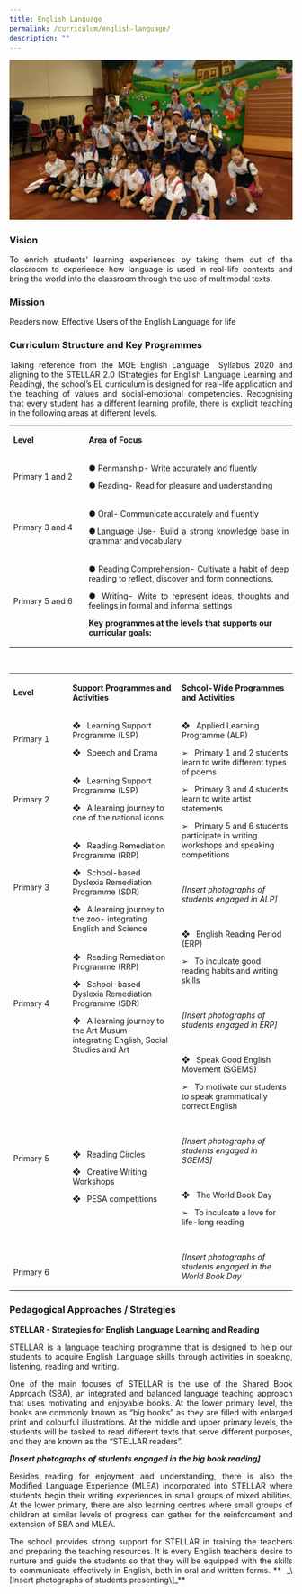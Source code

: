 ```yaml
---
title: English Language
permalink: /curriculum/english-language/
description: ""
---
```

![](/images/EL%201.jpg)

### Vision
<p style="text-align: justify;">To enrich students’ learning experiences by taking them out of the classroom to experience how language is used in real-life contexts and bring the world into the classroom through the use of multimodal texts.</p>

### Mission
<p style="text-align: justify;">Readers now, Effective Users of the English Language for life


### Curriculum Structure and Key Programmes
<p style="text-align: justify;">Taking reference from the MOE English Language  Syllabus 2020 and aligning to the STELLAR 2.0 (Strategies for English Language Learning and Reading), the school’s EL curriculum is designed for real-life application and the teaching of values and social-emotional competencies. Recognising that every student has a different learning profile, there is explicit teaching in the following areas at different levels.</p>

<table width="589">
<tbody>
<tr>
<td width="145">
<p><strong>Level</strong></p>
</td>
<td width="444">
<p><strong>Area of Focus</strong></p>
</td>
</tr>
<tr>
<td width="145">
<p>Primary 1 and 2</p>
</td>
<td width="444">
<p style="text-align: justify;">● Penmanship- Write accurately and fluently</p>
<p style="text-align: justify;">● Reading- Read for pleasure and understanding</p>
</td>
</tr>
<tr>
<td width="145">
<p>Primary 3 and 4</p>
</td>
<td width="444">
<p style="text-align: justify;">● Oral- Communicate accurately and fluently</p>
<p style="text-align: justify;">●Language Use- Build a strong knowledge base in grammar and vocabulary</p>
</td>
</tr>
<tr>
<td width="145">
<p>Primary 5 and 6</p>
</td>
<td width="444">
<p style="text-align: justify;">● Reading Comprehension- Cultivate a habit of deep reading to reflect, discover and form connections.</p>
<p style="text-align: justify;">● Writing- Write to represent ideas, thoughts and feelings in formal and informal settings</p>

**Key programmes at the levels that supports our curricular goals:**
</td>
</tbody>
</table>
<p>&nbsp;</p>
<table width="652">
<tbody>
<tr>
<td width="124">
<p><strong>Level</strong></p>
</td>
<td width="257">
<p><strong>Support Programmes and Activities</strong></p>
</td>
<td width="271">
<p><strong>School-Wide Programmes and Activities </strong></p>
</td>
</tr>
<tr>
<td width="124">
<p>Primary 1</p>
</td>
<td width="257">
<p>❖&nbsp;&nbsp; Learning Support Programme (LSP)</p>
<p>❖&nbsp;&nbsp; Speech and Drama&nbsp;&nbsp;&nbsp;&nbsp;&nbsp;&nbsp;</p>
</td>
<td rowspan="6" width="271">
<p>❖&nbsp;&nbsp; Applied Learning Programme (ALP)</p>
<p>➢&nbsp;&nbsp; Primary 1 and 2 students learn to write different types of poems</p>
<p>➢&nbsp;&nbsp; Primary 3 and 4 students learn to write artist statements</p>
<p>➢&nbsp;&nbsp; Primary 5 and 6 students participate in writing workshops and speaking competitions</p>
<p>&nbsp;</p>
<p><em>[Insert photographs of students engaged in ALP]</em></p>
<p>&nbsp;</p>
<p>❖&nbsp;&nbsp; English Reading Period (ERP)</p>
<p>➢&nbsp;&nbsp; To inculcate good reading habits and writing skills&nbsp;</p>
<p>&nbsp;</p>
<p><em>[Insert photographs of students engaged in ERP]</em></p>
<p>&nbsp;</p>
<p>❖&nbsp;&nbsp; Speak Good English Movement (SGEMS)</p>
<p>➢&nbsp;&nbsp; To motivate our students to speak grammatically correct English</p>
<p>&nbsp;</p>
<p><em>[Insert photographs of students engaged in SGEMS]</em></p>
<p><em>&nbsp;</em></p>
<p>❖&nbsp;&nbsp; The World Book Day</p>
<p>➢&nbsp;&nbsp; To inculcate a love for life-long reading</p>
<p>&nbsp;</p>
<p><em>[Insert photographs of students engaged in the World Book Day</em></p>
</td>
</tr>
<tr>
<td width="124">
<p>Primary 2</p>
</td>
<td width="257">
<p>❖&nbsp;&nbsp; Learning Support Programme (LSP)</p>
<p>❖&nbsp;&nbsp; A learning journey to one of the national icons</p>
</td>
</tr>
<tr>
<td width="124">
<p>Primary 3</p>
</td>
<td width="257">
<p>❖&nbsp;&nbsp; Reading Remediation Programme (RRP)</p>
<p>❖&nbsp;&nbsp; School-based Dyslexia Remediation Programme (SDR)</p>
<p>❖&nbsp;&nbsp; A learning journey to the zoo- integrating English and Science</p>
</td>
</tr>
<tr>
<td width="124">
<p>Primary 4</p>
</td>
<td width="257">
<p>❖&nbsp;&nbsp; Reading Remediation Programme (RRP)</p>
<p>❖&nbsp;&nbsp; School-based Dyslexia Remediation Programme (SDR)</p>
<p>❖&nbsp;&nbsp; A learning journey to the Art Musum- integrating English, Social Studies and Art</p>
</td>
</tr>
<tr>
<td width="124">
<p>Primary 5</p>
</td>
<td rowspan="2" width="257">
<p>❖&nbsp;&nbsp; Reading Circles</p>
<p>❖&nbsp;&nbsp; Creative Writing Workshops</p>
<p>❖&nbsp;&nbsp; PESA competitions</p>
</td>
</tr>
<tr>
<td width="124">
<p>Primary 6</p>
</td>
</tr>
</tbody>
</table>



### Pedagogical Approaches / Strategies

 **STELLAR - Strategies for English Language Learning and Reading**  

<p style="text-align: justify;">STELLAR is a language teaching programme that is designed to help our students to acquire English Language skills through activities in speaking, listening, reading and writing.

<p style="text-align: justify;">One of the main focuses of STELLAR is the use of the Shared Book Approach (SBA), an integrated and balanced language teaching approach that uses motivating and enjoyable books. At the lower primary level, the books are commonly known as “big books” as they are filled with enlarged print and colourful illustrations. At the middle and upper primary levels, the students will be tasked to read different texts that serve different purposes, and they are known as the “STELLAR readers”.

**_\[Insert photographs of students engaged in the big book reading\]_**

<p style="text-align: justify;">Besides reading for enjoyment and understanding, there is also the Modified Language Experience (MLEA) incorporated into STELLAR where students begin their writing experiences in small groups of mixed abilities. At the lower primary, there are also learning centres where small groups of children at similar levels of progress can gather for the reinforcement and extension of SBA and MLEA.

<p style="text-align: justify;">The school provides strong support for STELLAR in training the teachers and preparing the teaching resources. It is every English teacher’s desire to nurture and guide the students so that they will be equipped with the skills to communicate effectively in English, both in oral and written forms.
**
 _\[Insert photographs of students presenting\]_**